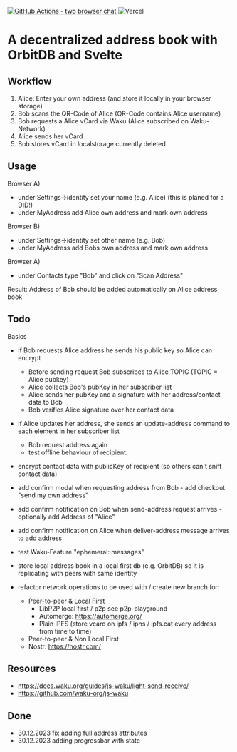 [![GitHub Actions - two browser chat](https://github.com/silkroadnomad/decentralized-address-book/actions/workflows/main.yml/badge.svg)](https://github.com/silkroadnomad/decentralized-address-book/actions/workflows/main.yml)
![Vercel](https://therealsujitk-vercel-badge.vercel.app/?app=decentralized-address-book)

# A decentralized address book with OrbitDB and Svelte

## Workflow
1. Alice: Enter your own address  (and store it locally in your browser storage)
2. Bob scans the QR-Code of Alice (QR-Code contains Alice username)
3. Bob requests a Alice vCard via Waku (Alice subscribed on Waku-Network)
4. Alice sends her vCard
5. Bob stores vCard in localstorage currently deleted

## Usage
Browser A)
- under Settings->identity set your name (e.g. Alice) (this is planed for a DID!)
- under MyAddress add Alice own address and mark own address

Browser B)
- under Settings->identity set other name (e.g. Bob)
- under MyAddress add Bobs own address and mark own address 

Browser A)
- under Contacts type "Bob" and click on "Scan Address"

Result: Address of Bob should be added automatically on Alice address book

## Todo

Basics
- if Bob requests Alice address he sends his public key so Alice can encrypt
  - Before sending request Bob subscribes to Alice TOPIC (TOPIC = Alice pubkey)
  - Alice collects Bob's pubKey in her subscriber list
  - Alice sends her pubKey and a signature with her address/contact data to Bob
  - Bob verifies Alice signature over her contact data
- if Alice updates her address, she sends an update-address command to each element in her subscriber list 
  - Bob request address again
  - test offline behaviour of recipient.
- encrypt contact data with publicKey of recipient (so others can't sniff contact data)
- add confirm modal when requesting address from Bob - add checkout "send my own address"
- add confirm notification on Bob when send-address request arrives - optionally add Address of "Alice"
- add confirm notification on Alice when deliver-address message arrives to add address

- test Waku-Feature "ephemeral: messages"
- store local address book in a local first db (e.g. OrbitDB) so it is replicating with peers with same identity
- refactor network operations to be used with / create new branch for:
  - Peer-to-peer & Local First
    - LibP2P local first / p2p see p2p-playground
    - Automerge: https://automerge.org/
    - Plain IPFS (store vcard on ipfs / ipns / ipfs.cat every address from time to time)
  - Peer-to-peer & Non Local First 
  - Nostr: https://nostr.com/

## Resources
- https://docs.waku.org/guides/js-waku/light-send-receive/
- https://github.com/waku-org/js-waku

## Done
- 30.12.2023 fix adding full address attributes
- 30.12.2023 adding progressbar with state 
